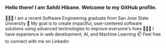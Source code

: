 ### Hello there! I am Sahiti Hibane. Welcome to my GitHub profile.
 
👩🏻‍🎓 I am a recent Software Engineering graduate from San Jose State University
🌱 My goal is to create impactful, user-centered software solutions using advanced technologies to improve everyone's lives
👩🏻‍💻 I have experience in web development, AI, and Machine Learning
📫 Feel free to connect with me on Linkedin
